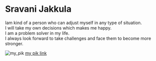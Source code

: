 # Sravani Jakkula
Iam kind of a person who can adjust myself in any type of situation.<br>I will take my own decisions which makes me happy.<br>I am a problem solver in my life.<br>I always look forward to take challenges and face them to become more stronger.

![my_pik](https://user-images.githubusercontent.com/97769309/152074257-71719c99-99d0-4f63-8319-c2761993cb99.jpeg)
[my pik link](https://user-images.githubusercontent.com/97769309/152074257-71719c99-99d0-4f63-8319-c2761993cb99.jpeg)